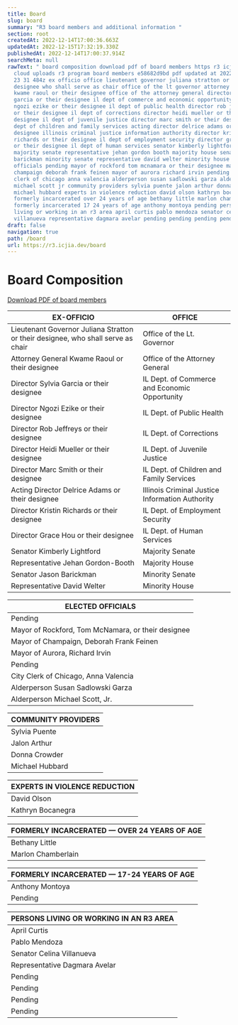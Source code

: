 ```yaml
---
title: Board
slug: board
summary: "R3 board members and additional information "
section: root
createdAt: 2022-12-14T17:00:36.663Z
updatedAt: 2022-12-15T17:32:19.330Z
publishedAt: 2022-12-14T17:00:37.914Z
searchMeta: null
rawText: " board composition download pdf of board members https r3 icjia api
  cloud uploads r3 program board members e58682d9bd pdf updated at 2022 12 15t14
  23 31 484z ex officio office lieutenant governor juliana stratton or their
  designee who shall serve as chair office of the lt governor attorney general
  kwame raoul or their designee office of the attorney general director sylvia
  garcia or their designee il dept of commerce and economic opportunity director
  ngozi ezike or their designee il dept of public health director rob jeffreys
  or their designee il dept of corrections director heidi mueller or their
  designee il dept of juvenile justice director marc smith or their designee il
  dept of children and family services acting director delrice adams or their
  designee illinois criminal justice information authority director kristin
  richards or their designee il dept of employment security director grace hou
  or their designee il dept of human services senator kimberly lightford
  majority senate representative jehan gordon booth majority house senator jason
  barickman minority senate representative david welter minority house elected
  officials pending mayor of rockford tom mcnamara or their designee mayor of
  champaign deborah frank feinen mayor of aurora richard irvin pending city
  clerk of chicago anna valencia alderperson susan sadlowski garza alderperson
  michael scott jr community providers sylvia puente jalon arthur donna crowder
  michael hubbard experts in violence reduction david olson kathryn bocanegra
  formerly incarcerated over 24 years of age bethany little marlon chamberlain
  formerly incarcerated 17 24 years of age anthony montoya pending persons
  living or working in an r3 area april curtis pablo mendoza senator celina
  villanueva representative dagmara avelar pending pending pending pending "
draft: false
navigation: true
path: /board
url: https://r3.icjia.dev/board
---
```


# Board Composition

<div class="text-center mt-5">

[Download PDF of board members](https://r3.icjia-api.cloud/uploads/R3_Program_Board_Members_e58682d9bd.pdf?updated_at=2022-12-15T14:23:31.484Z)

</div>

<div class="text-left">

| EX-OFFICIO                                                                       | OFFICE                                          |
| -------------------------------------------------------------------------------- | ----------------------------------------------- |
| Lieutenant Governor Juliana Stratton or their designee, who shall serve as chair | Office of the Lt. Governor                      |
| Attorney General Kwame Raoul or their designee                                   | Office of the Attorney General                  |
| Director Sylvia Garcia or their designee                                         | IL Dept. of Commerce and Economic Opportunity   |
| Director Ngozi Ezike or their designee                                           | IL Dept. of Public Health                       |
| Director Rob Jeffreys or their designee                                          | IL Dept. of Corrections                         |
| Director Heidi Mueller or their designee                                         | IL Dept. of Juvenile Justice                    |
| Director Marc Smith or their designee                                            | IL Dept. of Children and Family Services        |
| Acting Director Delrice Adams or their designee                                  | Illinois Criminal Justice Information Authority |
| Director Kristin Richards or their designee                                      | IL Dept. of Employment Security                 |
| Director Grace Hou or their designee                                             | IL Dept. of Human Services                      |
| Senator Kimberly Lightford                                                       | Majority Senate                                 |
| Representative Jehan Gordon-Booth                                                | Majority House                                  |
| Senator Jason Barickman                                                          | Minority Senate                                 |
| Representative David Welter                                                      | Minority House                                  |

<table class="text-left">
    <thead>
        <tr>
            <th>ELECTED OFFICIALS</th>
        </tr>
    </thead>
    <tbody>
        <tr>
            <td class="pending">Pending</td>
        </tr>
        <tr>
            <td>Mayor of Rockford, Tom McNamara, or their designee</td>
        </tr>
        <tr>
            <td>Mayor of Champaign, Deborah Frank Feinen</td>
        </tr>
        <tr>
            <td>Mayor of Aurora, Richard Irvin</td>
        </tr>
        <tr>
            <td class="pending">Pending</td>
        </tr>
        <tr>
            <td>City Clerk of Chicago, Anna Valencia</td>
        </tr>
        <tr>
            <td>Alderperson Susan Sadlowski Garza</td>
        </tr>
        <tr>
            <td>Alderperson Michael Scott, Jr.</td>
        </tr>
    </tbody>
</table>

| COMMUNITY PROVIDERS |
| ------------------- |
| Sylvia Puente       |
| Jalon Arthur        |
| Donna Crowder       |
| Michael Hubbard     |

| EXPERTS IN VIOLENCE REDUCTION |
| ----------------------------- |
| David Olson                   |
| Kathryn Bocanegra             |

| FORMERLY INCARCERATED — OVER 24 YEARS OF AGE |
| -------------------------------------------- |
| Bethany Little                               |
| Marlon Chamberlain                           |

<table>
    <thead>
        <tr>
            <th>FORMERLY INCARCERATED — 17-24 YEARS OF AGE</th>
        </tr>
    </thead>
    <tbody>
        <tr>
            <td>Anthony Montoya</td>
        </tr>
        <tr>
            <td class="pending">Pending</td>
        </tr>
    </tbody>
</table>

<table>
    <thead>
        <tr>
            <th>PERSONS LIVING OR WORKING IN AN R3 AREA</th>
        </tr>
    </thead>
    <tbody>
        <tr>
            <td>April Curtis</td>
        </tr>
        <tr>
            <td>Pablo Mendoza</td>
        </tr>
        <tr>
            <td>Senator Celina Villanueva</td>
        </tr>
        <tr>
            <td>Representative Dagmara Avelar</td>
        </tr>
        <tr>
            <td class="pending">Pending</td>
        </tr>
        <tr>
            <td class="pending">Pending</td>
        </tr>
        <tr>
            <td class="pending">Pending</td>
        </tr>
        <tr>
            <td class="pending">Pending</td>
        </tr>
    </tbody>
</table>

</div>
